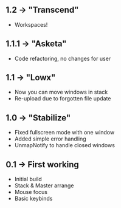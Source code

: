 1.2 -> "Transcend"
------------------
 * Workspaces!

1.1.1 -> "Asketa"
-----------------
 * Code refactoring, no changes for user

1.1 -> "Lowx"
-------------
 * Now you can move windows in stack
 * Re-upload due to forgotten file update

1.0 -> "Stabilize"
------------------
 * Fixed fullscreen mode with one window
 * Added simple error handling
 * UnmapNotify to handle closed windows

0.1 -> First working
--------------------
 * Initial build
 * Stack & Master arrange
 * Mouse focus
 * Basic keybinds
